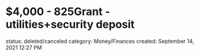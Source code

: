 # $4,000 - 825Grant - utilities+security deposit

status: deleted/canceled
category: Money/Finances
created: September 14, 2021 12:27 PM